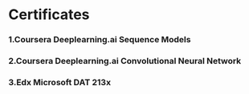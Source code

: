 # Certificates
### 1.Coursera Deeplearning.ai Sequence Models 
### 2.Coursera Deeplearning.ai Convolutional Neural Network
### 3.Edx Microsoft DAT 213x
